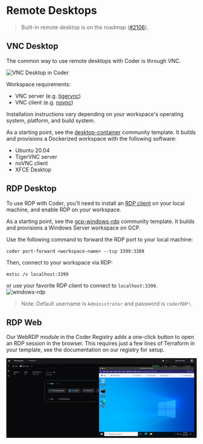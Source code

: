 # Remote Desktops

> Built-in remote desktop is on the roadmap
> ([#2106](https://github.com/coder/coder/issues/2106)).

## VNC Desktop

The common way to use remote desktops with Coder is through VNC.

![VNC Desktop in Coder](../images/vnc-desktop.png)

Workspace requirements:

- VNC server (e.g. [tigervnc](https://tigervnc.org/))
- VNC client (e.g. [novnc](https://novnc.com/info.html))

Installation instructions vary depending on your workspace's operating system,
platform, and build system.

As a starting point, see the
[desktop-container](https://github.com/bpmct/coder-templates/tree/main/desktop-container)
community template. It builds and provisions a Dockerized workspace with the
following software:

- Ubuntu 20.04
- TigerVNC server
- noVNC client
- XFCE Desktop

## RDP Desktop

To use RDP with Coder, you'll need to install an
[RDP client](https://docs.microsoft.com/en-us/windows-server/remote/remote-desktop-services/clients/remote-desktop-clients)
on your local machine, and enable RDP on your workspace.

As a starting point, see the
[gcp-windows-rdp](https://github.com/matifali/coder-templates/tree/main/gcp-windows-rdp)
community template. It builds and provisions a Windows Server workspace on GCP.

Use the following command to forward the RDP port to your local machine:

```console
coder port-forward <workspace-name> --tcp 3399:3389
```

Then, connect to your workspace via RDP:

```console
mstsc /v localhost:3399
```

or use your favorite RDP client to connect to `localhost:3399`.
![windows-rdp](../images/ides/windows_rdp_client.png)

> Note: Default username is `Administrator` and password is `coderRDP!`.


## RDP Web

Our WebRDP module in the Coder Registry adds a one-click button to open an RDP session in the browser. This requires just a few lines of Terraform in your template, see the documentation on our registry for setup. 

![Web RDP Module in a Workspace](../../images/user-guides/web-rdp-demo.png)
